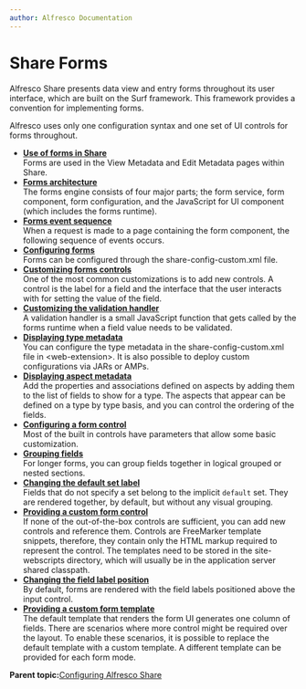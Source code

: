 ```yaml
---
author: Alfresco Documentation
---
```


# Share Forms

Alfresco Share presents data view and entry forms throughout its user interface, which are built on the Surf framework. This framework provides a convention for implementing forms.

Alfresco uses only one configuration syntax and one set of UI controls for forms throughout.

-   **[Use of forms in Share](../concepts/forms-use.md)**  
Forms are used in the View Metadata and Edit Metadata pages within Share.
-   **[Forms architecture](../concepts/forms-mechanism.md)**  
The forms engine consists of four major parts; the form service, form component, form configuration, and the JavaScript for UI component \(which includes the forms runtime\).
-   **[Forms event sequence](../concepts/forms-evensequ.md)**  
When a request is made to a page containing the form component, the following sequence of events occurs.
-   **[Configuring forms](../tasks/forms-config.md)**  
Forms can be configured through the share-config-custom.xml file.
-   **[Customizing forms controls](../tasks/forms-controls-custom.md)**  
One of the most common customizations is to add new controls. A control is the label for a field and the interface that the user interacts with for setting the value of the field.
-   **[Customizing the validation handler](../tasks/forms-valhandler.md)**  
A validation handler is a small JavaScript function that gets called by the forms runtime when a field value needs to be validated.
-   **[Displaying type metadata](../tasks/forms-type-display.md)**  
You can configure the type metadata in the share-config-custom.xml file in <web-extension\>. It is also possible to deploy custom configurations via JARs or AMPs.
-   **[Displaying aspect metadata](../tasks/forms-aspect-display.md)**  
Add the properties and associations defined on aspects by adding them to the list of fields to show for a type. The aspects that appear can be defined on a type by type basis, and you can control the ordering of the fields.
-   **[Configuring a form control](../tasks/forms-formcontrol-config.md)**  
Most of the built in controls have parameters that allow some basic customization.
-   **[Grouping fields](../tasks/forms-grouping-fields.md)**  
For longer forms, you can group fields together in logical grouped or nested sections.
-   **[Changing the default set label](../tasks/forms-setlabel-change.md)**  
Fields that do not specify a set belong to the implicit `default` set. They are rendered together, by default, but without any visual grouping.
-   **[Providing a custom form control](../tasks/forms-custom-formcontrol.md)**  
If none of the out-of-the-box controls are sufficient, you can add new controls and reference them. Controls are FreeMarker template snippets, therefore, they contain only the HTML markup required to represent the control. The templates need to be stored in the site-webscripts directory, which will usually be in the application server shared classpath.
-   **[Changing the field label position](../tasks/forms-fieldlable-change.md)**  
By default, forms are rendered with the field labels positioned above the input control.
-   **[Providing a custom form template](../tasks/forms-custom-formtemplate.md)**  
The default template that renders the form UI generates one column of fields. There are scenarios where more control might be required over the layout. To enable these scenarios, it is possible to replace the default template with a custom template. A different template can be provided for each form mode.

**Parent topic:**[Configuring Alfresco Share](../concepts/share-configuring-intro.md)

